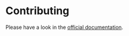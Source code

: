 # Contributing

Please have a look in the [official documentation][1].

[1]: https://docs.typo3.org/p/eliashaeussler/typo3-form-consent/main/en-us/Contributing/Index.html
